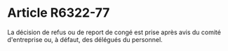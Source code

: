 # Article R6322-77

  
La décision de refus ou de report de congé est prise après avis du comité d'entreprise ou, à défaut, des délégués du personnel.